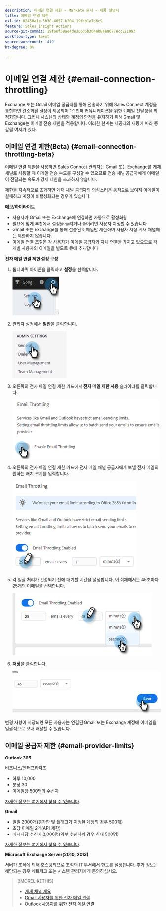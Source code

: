 ```yaml
---
description: 이메일 연결 제한 - Marketo 문서 - 제품 설명서
title: 이메일 연결 제한
exl-id: 02450a1e-5b30-4057-b204-19fab1a7d6c9
feature: Sales Insight Actions
source-git-commit: 19f60f58ae4de26536b304eb8ae9677ecc221993
workflow-type: tm+mt
source-wordcount: '419'
ht-degree: 0%

---
```


# 이메일 연결 제한 {#email-connection-throttling}

Exchange 또는 Gmail 이메일 공급자를 통해 전송하기 위해 Sales Connect 계정을 통합하면 간소화된 설정이 제공되며 1:1 판매 커뮤니케이션을 위한 이메일 전달성을 최적화합니다. 그러나 시스템의 상태와 계정의 안전을 유지하기 위해 Gmail 및 Exchange는 이메일 전송 제한을 적용합니다. 이러한 한계는 제공자의 재량에 따라 증감될 여지가 있다.

## 이메일 연결 제한(Beta) {#email-connection-throttling-beta}

이메일 연결 제한을 사용하면 Sales Connect 관리자는 Gmail 또는 Exchange를 게재 채널로 사용할 때 이메일 전송 속도를 구성할 수 있으므로 전송 채널 공급자에게 이메일이 전달되는 속도가 강제 제한을 초과하지 않습니다.

제한을 지속적으로 초과하면 게재 채널 공급자의 의심스러운 동작으로 보여져 이메일이 실패하고 계정이 비활성화되는 경우가 있습니다.

**메모/하이라이트**

* 사용자가 Gmail 또는 Exchange에 연결하면 자동으로 활성화됨
* 필요에 맞게 추천에서 설정을 늘리거나 줄이려면 사용자 지정할 수 있습니다
* Gmail 또는 Exchange를 통해 전송된 이메일만 제한하며 사용자 지정 게재 채널에는 제한하지 않습니다.
* 이메일 연결 조절은 각 사용자가 이메일 공급자와 자체 연결을 가지고 있으므로 각 개별 사용자의 이메일을 별도로 큐에 추가합니다

**전자 메일 연결 제한 설정 구성**

1. 톱니바퀴 아이콘을 클릭하고 **설정**&#x200B;을 선택합니다.

   ![](assets/email-connection-throttling-1.png)

1. 관리자 설정에서 **일반**&#x200B;을 클릭합니다.

   ![](assets/email-connection-throttling-2.png)

1. 오른쪽의 전자 메일 연결 제한 카드에서 **전자 메일 제한 사용** 슬라이더를 클릭합니다.

   ![](assets/email-connection-throttling-3.png)

1. 오른쪽의 전자 메일 연결 제한 카드에 전자 메일 채널 공급자에게 보낼 전자 메일의 원하는 배치 크기를 입력합니다.

   ![](assets/email-connection-throttling-4.png)

1. 각 일괄 처리가 전송되기 전에 대기할 시간을 설정합니다. 이 예제에서는 45초마다 25개의 이메일을 선택합니다.

   ![](assets/email-connection-throttling-5.png)

1. **저장**&#x200B;을 클릭합니다.

   ![](assets/email-connection-throttling-6.png)

변경 사항이 저장되면 모든 사용자는 연결된 Gmail 또는 Exchange 계정에 이메일을 일괄적으로 보내 배달할 수 있습니다.

## 이메일 공급자 제한 {#email-provider-limits}

**Outlook 365**

비즈니스/엔터프라이즈

* 하루 10,000
* 분당 30
* 이메일당 500명의 수신자

[자세한 정보는 여기에서 찾을 수 있습니다](https://docs.microsoft.com/en-us/office365/servicedescriptions/exchange-online-service-description/exchange-online-limits?redirectedfrom=MSDN#RecipientLimits).

**Gmail**

* 일일 2000개(평가판 및 플래그가 지정된 계정의 경우 500개)
* 초당 이메일 2개(API 제한)
* 메시지당 수신자 2,000명(외부 수신자의 경우 최대 500명)

[자세한 정보는 여기에서 찾을 수 있습니다](https://support.google.com/a/answer/166852?hl=en).

**Microsoft Exchange Server(2010, 2013)**

서버가 조직에 의해 호스팅되므로 조직의 IT 부서에서 한도를 설정합니다. 추가 정보는 해당되는 경우 네트워크 또는 시스템 관리자에게 문의하십시오.

>[!MORELIKETHIS]
>
>* [게재 채널 개요](/help/marketo/product-docs/marketo-sales-connect/email/email-delivery/delivery-channel-overview.md)
>* [Gmail 사용자를 위한 전자 메일 연결](/help/marketo/product-docs/marketo-sales-connect/email-plugins/gmail/email-connection-for-gmail-users.md)
>* [Outlook 사용자를 위한 전자 메일 연결](/help/marketo/product-docs/marketo-sales-connect/email-plugins/msc-for-outlook/email-connection-for-outlook-users.md)
